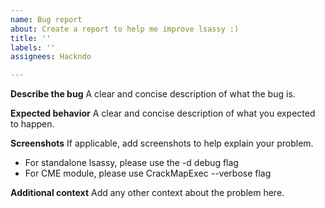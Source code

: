 ```yaml
---
name: Bug report
about: Create a report to help me improve lsassy :)
title: ''
labels: ''
assignees: Hackndo

---
```


<!--
These comment won't show up when you submit the issue.
Before submitting an issue, check that you're using the latest version
Send as much details as possible.
 * For standalone lsassy, please use the -d debug flag
 * For CME module, please use CrackMapExec --verbose flag
-->

**Describe the bug**
A clear and concise description of what the bug is.

**Expected behavior**
A clear and concise description of what you expected to happen.

**Screenshots**
If applicable, add screenshots to help explain your problem.
 * For standalone lsassy, please use the -d debug flag
 * For CME module, please use CrackMapExec --verbose flag

**Additional context**
Add any other context about the problem here.

